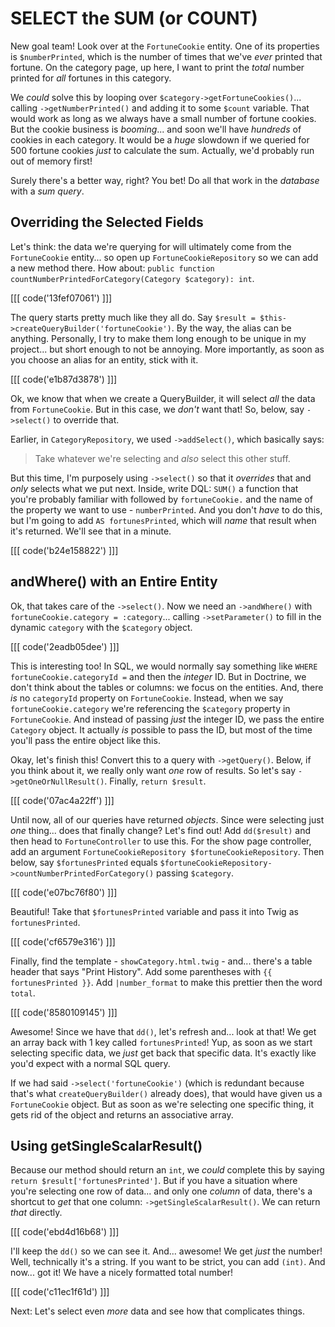 # SELECT the SUM (or COUNT)

New goal team! Look over at the `FortuneCookie` entity. One of its properties
is `$numberPrinted`, which is the number of times that we've *ever* printed that
fortune. On the category page, up here, I want to print the *total* number
printed for *all* fortunes in this category.

We *could* solve this by looping over `$category->getFortuneCookies()`... calling
`->getNumberPrinted()` and adding it to some `$count` variable. That would work
as long as we always have a small number of fortune cookies. But the cookie
business is *booming*... and soon we'll have *hundreds* of cookies in each category.
It would be a *huge* slowdown if we queried for 500 fortune cookies
*just* to calculate the sum. Actually, we'd probably run out of memory first!

Surely there's a better way, right? You bet! Do all that work in the *database*
with a *sum query*.

## Overriding the Selected Fields

Let's think: the data we're querying for will ultimately come from the `FortuneCookie`
entity... so open up `FortuneCookieRepository` so we can add a new method there. How
about: `public function countNumberPrintedForCategory(Category $category): int`.

[[[ code('13fef07061') ]]]

The query starts pretty much like they all do. Say
`$result = $this->createQueryBuilder('fortuneCookie')`. By the way, the alias can
be anything. Personally, I try to make them long enough to be unique in my project...
but short enough to not be annoying. More importantly, as soon as you choose an
alias for an entity, stick with it.

[[[ code('e1b87d3878') ]]]

Ok, we know that when we create a QueryBuilder, it will select *all* the data
from `FortuneCookie`. But in this case, we *don't* want that! So, below, say
`->select()` to override that.

Earlier, in `CategoryRepository`, we used `->addSelect()`, which basically says:

> Take whatever we're selecting and *also* select this other stuff.

But this time, I'm purposely using `->select()` so that it *overrides* that and
*only* selects what we put next. Inside, write DQL: `SUM()` a function that
you're probably familiar with followed by `fortuneCookie.` and the name of the
property we want to use - `numberPrinted`. And you don't *have* to do this, but I'm
going to add `AS fortunesPrinted`, which will *name* that result when it's returned.
We'll see that in a minute.

[[[ code('b24e158822') ]]]

## andWhere() with an Entire Entity

Ok, that takes care of the `->select()`. Now we need an `->andWhere()` with
`fortuneCookie.category = :category`... calling `->setParameter()` to fill in the
dynamic `category` with the `$category` object.

[[[ code('2eadb05dee') ]]]

This is interesting too! In SQL, we would normally say something like
`WHERE fortuneCookie.categoryId =` and then the *integer* ID. But in Doctrine, we don't
think about the tables or columns: we focus on the entities. And, there *is* no
`categoryId` property on `FortuneCookie`. Instead, when we say
`fortuneCookie.category` we're referencing the `$category` property in
`FortuneCookie`. And instead of passing *just* the integer ID, we pass the entire
`Category` object. It actually *is* possible to pass the ID, but most of the
time you'll pass the entire object like this.

Okay, let's finish this! Convert this to a query with `->getQuery()`. Below, if you
think about it, we really only want *one* row of results. So let's say
`->getOneOrNullResult()`. Finally, `return $result`.

[[[ code('07ac4a22ff') ]]]

Until now, all of our queries have returned *objects*. Since were selecting just
*one* thing... does that finally change? Let's find out! Add `dd($result)` and
then head  to `FortuneController` to use this. For the show page controller, add
an argument `FortuneCookieRepository $fortuneCookieRepository`. Then below, say
`$fortunesPrinted` equals `$fortuneCookieRepository->countNumberPrintedForCategory()`
passing `$category`.

[[[ code('e07bc76f80') ]]]

Beautiful! Take that `$fortunesPrinted` variable and pass it into Twig as
`fortunesPrinted`.

[[[ code('cf6579e316') ]]]

Finally, find the template - `showCategory.html.twig` - and... there's a table header
that says "Print History". Add some parentheses with `{{ fortunesPrinted }}`.
Add `|number_format` to make this prettier then the word `total`.

[[[ code('8580109145') ]]]

Awesome! Since we have that `dd()`, let's refresh and... look at that! We get an
array back with 1 key called `fortunesPrinted`! Yup, as soon as we start
selecting specific data, we *just* get back that specific data. It's exactly like
you'd expect with a normal SQL query.

If we had said `->select('fortuneCookie')` (which is redundant because that's what
`createQueryBuilder()` already does), that would have given us a `FortuneCookie`
object. But as soon as we're selecting one specific thing, it gets rid of the object
and returns an associative array.

## Using getSingleScalarResult()

Because our method should return an `int`, we *could* complete this by saying
`return $result['fortunesPrinted']`. But if you have a situation where you're
selecting one row of data... and only one *column* of data, there's a shortcut to
*get* that one column: `->getSingleScalarResult()`. We can return *that* directly.

[[[ code('ebd4d16b68') ]]]

I'll keep the `dd()` so we can see it. And... awesome! We get *just* the number!
Well, technically it's a string. If you want to be strict, you can add `(int)`.
And now... got it! We have a nicely formatted total number!

[[[ code('c11ec1f61d') ]]]

Next: Let's select even *more* data and see how that complicates things.
